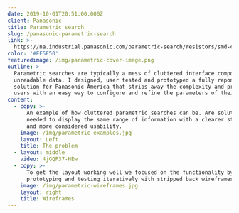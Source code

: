 ```yaml
---
date: 2019-10-01T20:51:00.000Z
client: Panasonic
title: Parametric search
slug: /panasonic-parametric-search
link: >-
  https://na.industrial.panasonic.com/parametric-search/resistors/smd-chip-resistors/high-power-anti-surge-high-voltage
color: '#EF5F50'
featuredimage: /img/parametric-cover-image.png
outline: >-
  Parametric searches are typically a mess of cluttered interface components and
  unreadable data. I designed, user tested and prototyped a fully reponsive
  solution for Panasonic America that strips away the complexity and provides
  users with an easy way to configure and refine the parameters of their search.
content:
  - copy: >-
      An example of how cluttered parametric searches can be. Are solution
      needed to display the same range of information with a clearer structure
      and more considered usability.
    image: /img/parametric-examples.jpg
    layout: Left
    title: The problem
  - layout: middle
    video: 4jGQP37-HEw
  - copy: >-
      To get the layout working well we focused on the functionality by
      prototyping and testing iteratively with stripped back wireframes.
    image: /img/parametric-wireframes.jpg
    layout: right
    title: Wireframes
---
```


